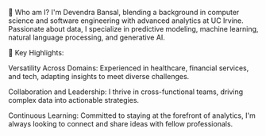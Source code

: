 🚀 Who am I? I'm Devendra Bansal, blending a background in computer science and software engineering with advanced analytics at UC Irvine. Passionate about data, I specialize in predictive modeling, machine learning, natural language processing, and generative AI.

🌟 Key Highlights:

Versatility Across Domains: Experienced in healthcare, financial services, and tech, adapting insights to meet diverse challenges.

Collaboration and Leadership: I thrive in cross-functional teams, driving complex data into actionable strategies.

Continuous Learning: Committed to staying at the forefront of analytics, I'm always looking to connect and share ideas with fellow professionals.

<!---
dev6589/dev6589 is a ✨ special ✨ repository because its `README.md` (this file) appears on your GitHub profile.
You can click the Preview link to take a look at your changes.
--->

